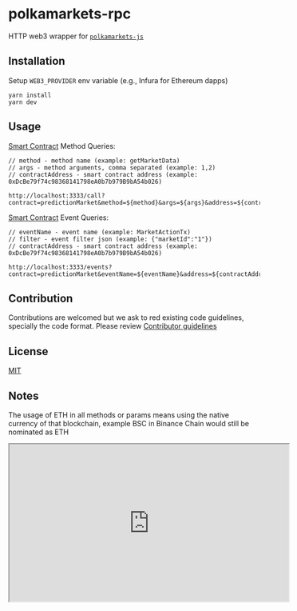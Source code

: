 # polkamarkets-rpc

HTTP web3 wrapper for [`polkamarkets-js`](https://github.com/polkamarkets/polkamarkets-js)

## Installation

Setup `WEB3_PROVIDER` env variable (e.g., Infura for Ethereum dapps)

```
yarn install
yarn dev
```

## Usage

[Smart Contract](https://github.com/Polkamarkets/polkamarkets-js/tree/main/contracts/PredictionMarket.sol) Method Queries:

```
// method - method name (example: getMarketData)
// args - method arguments, comma separated (example: 1,2)
// contractAddress - smart contract address (example: 0xDcBe79f74c98368141798eA0b7b979B9bA54b026)

http://localhost:3333/call?contract=predictionMarket&method=${method}&args=${args}&address=${contractAddress}
```

[Smart Contract](https://github.com/Polkamarkets/polkamarkets-js/tree/main/contracts/PredictionMarket.sol) Event Queries:

```
// eventName - event name (example: MarketActionTx)
// filter - event filter json (example: {"marketId":"1"})
// contractAddress - smart contract address (example: 0xDcBe79f74c98368141798eA0b7b979B9bA54b026)

http://localhost:3333/events?contract=predictionMarket&eventName=${eventName}&address=${contractAddress}&filter=${filter}
```

## Contribution

Contributions are welcomed but we ask to red existing code guidelines, specially the code format. Please review [Contributor guidelines][1]

## License

[MIT](https://choosealicense.com/licenses/mit/)

## Notes

The usage of ETH in all methods or params means using the native currency of that blockchain, example BSC in Binance Chain would still be nominated as ETH

[1]: https://github.com/polkamarkets/polkamarkets-js/blob/master/CONTRIBUTING.md

<iframe width="560" height="315" src='https://www.dbdiagram.io/e/665abef8b65d9338793ad1d5/665abf25b65d9338793ad3d8'> </iframe>
